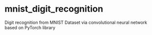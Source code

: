 # mnist_digit_recognition
Digit recognition from MNIST Dataset via convolutional neural network based on PyTorch library 
